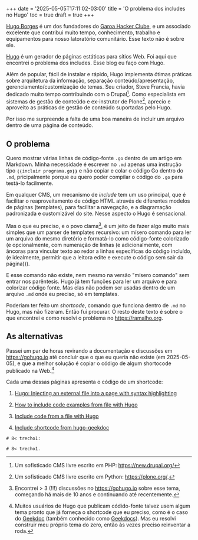 +++
date = '2025-05-05T17:11:02-03:00'
title = 'O problema dos includes no Hugo'
toc = true
draft = true
+++

[Hugo Borges](https://garoa.net.br/wiki/Usu%C3%A1rio:Agaelebe)
é um dos fundadores do
[Garoa Hacker Clube](https://garoa.net.br/wiki/P%C3%A1gina_principal),
e um associado excelente que contribui muito
tempo, conhecimento, trabalho e equipamentos
para nosso latoratório comunitário. Esse texto não é sobre ele.

[Hugo](https://gohugo.io) é um gerador de páginas estáticas para sítios Web.
Foi aqui que encontrei o problema dos includes.
Esse blog eu faço com Hugo.

Além de popular, fácil de instalar e rápido,
Hugo implementa ótimas práticas sobre arquitetura da informação,
separação conteúdo/apresentação, gerenciamento/customização de temas.
Seu criador, Steve Francia, havia dedicado muito tempo
contribuindo com o Drupal[^1].
Como especialista em sistemas de gestão de conteúdo
e ex-instrutor de Plone[^2], aprecio e aproveito
as práticas de gestão de conteúdo suportadas pelo Hugo.

[^1]: Um sofisticado CMS livre escrito em PHP: https://new.drupal.org/
[^2]: Um sofisticado CMS livre escrito em Python: https://plone.org/.


Por isso me surpreende a falta de uma boa maneira de incluir um arquivo
dentro de uma página de conteúdo.

<!-- Claude me ajudou a encontrar "extensos", mas "enormes" me ocorreu depois
e é melhor. E finalmente resolvi de outro jeito
mas o brainstorm foi últil mesmo assim.
https://claude.ai/share/5a795c85-542b-4f79-9779-f06d8c3666cf
-->

## O problema

Quero mostrar várias linhas de código-fonte `.go`
dentro de um artigo em Markdown.
Minha necessidade é escrever no `.md`
apenas uma instrução tipo `❴❴incluir programa.go❵❵`
e não copiar e colar o código Go dentro do `.md`, pricipalmente
porque eu quero poder compilar o código do `.go` para testá-lo facilmente.

Em qualquer CMS, um mecanismo de *include* tem um uso principal,
que é facilitar o reaproveitamento de código HTML através
de diferentes modelos de páginas (templates), para facilitar
a navegação, e a diagramação padronizada e customizável do site.
Nesse aspecto o Hugo é sensacional.

Mas o que eu preciso, e o povo clama[^3], é um jeito de
fazer algo muito mais simples que um parser de templates
recursivo: um mísero comando para ler um arquivo do mesmo
diretório e formatá-lo como código-fonte colorizado
(e opcionalmente, com numeração de linhas
(e adicionalmente, com âncoras para vincular
texto ao redor a linhas específicas do código incluído,
(e idealmente, permitir que a leitora edite e execute
o código sem sair da página))).

[^3]: Encontrei > 3 (!!!) discussões no https://gohugo.io sobre esse tema,
começando há mais de 10 anos e continuando até recentemente.

E esse comando não existe, nem mesmo na versão
"mísero comando" sem entrar nos parêntesis.
Hugo já tem funções para ler um arquivo e para colorizar
código fonte.
Mas elas não podem ser usadas dentro de um
arquivo `.md` onde eu preciso, só em templates.

Poderiam ter feito um *shortcode*, comando que funciona dentro
de `.md` no Hugo, mas não fizeram. Então fui procurar.
O resto deste texto é sobre o que encontrei e
como resolvi o problema no https://ramalho.org.

## As alternativas

Passei um par de horas revirando a documentação e discussões em https://gohugo.io até
concluir que o que eu queria não existe (em 2025-05-05),
e que a melhor solução é copiar o código de algum
shortocode publicado na Web.[^4]

[^4]: Muitos usuários de Hugo que publicam códido-fonte talvez usem
algum tema pronto que já forneça o shortcode que eu preciso,
como é o caso do
[Geekdoc](https://github.com/thegeeklab/hugo-geekdoc)
(também conhecido como [Geekdocs](https://geekdocs.de/)).
Mas eu resolvi construir meu próprio tema do zero,
então às vezes preciso reinventar a roda.

Cada uma dessas páginas apresenta o código de um shortcode:

1. [Hugo: Injecting an external file into a page with syntax highlighting](https://me.micahrl.com/blog/hugo-shortcode-importcode/)

2. [How to include code examples from file with Hugo](https://marcusolsson.dev/how-to-include-code-examples-from-file-with-hugo/)

3. [Include code from a file with Hugo](https://www.marcusfolkesson.se/blog/include-code-from-a-file-with-hugo/)

4. [Include shortcode from hugo-geekdoc](https://github.com/thegeeklab/hugo-geekdoc/blob/1bb1dab866fbd0b6bf28d2f0aaeaaced7e814fc0/layouts/shortcodes/include.html)


```
# 8< trecho1:

# 8< trecho1.
```
